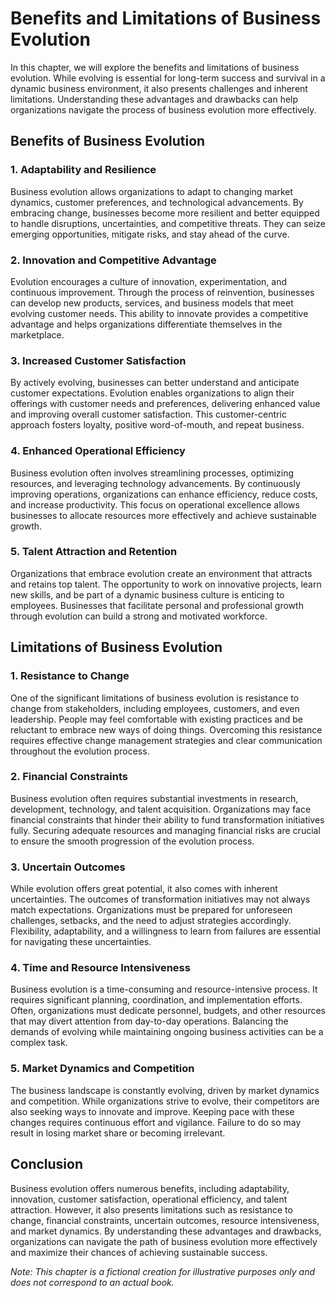 Benefits and Limitations of Business Evolution
=========================================================

In this chapter, we will explore the benefits and limitations of business evolution. While evolving is essential for long-term success and survival in a dynamic business environment, it also presents challenges and inherent limitations. Understanding these advantages and drawbacks can help organizations navigate the process of business evolution more effectively.

Benefits of Business Evolution
------------------------------

### 1. Adaptability and Resilience

Business evolution allows organizations to adapt to changing market dynamics, customer preferences, and technological advancements. By embracing change, businesses become more resilient and better equipped to handle disruptions, uncertainties, and competitive threats. They can seize emerging opportunities, mitigate risks, and stay ahead of the curve.

### 2. Innovation and Competitive Advantage

Evolution encourages a culture of innovation, experimentation, and continuous improvement. Through the process of reinvention, businesses can develop new products, services, and business models that meet evolving customer needs. This ability to innovate provides a competitive advantage and helps organizations differentiate themselves in the marketplace.

### 3. Increased Customer Satisfaction

By actively evolving, businesses can better understand and anticipate customer expectations. Evolution enables organizations to align their offerings with customer needs and preferences, delivering enhanced value and improving overall customer satisfaction. This customer-centric approach fosters loyalty, positive word-of-mouth, and repeat business.

### 4. Enhanced Operational Efficiency

Business evolution often involves streamlining processes, optimizing resources, and leveraging technology advancements. By continuously improving operations, organizations can enhance efficiency, reduce costs, and increase productivity. This focus on operational excellence allows businesses to allocate resources more effectively and achieve sustainable growth.

### 5. Talent Attraction and Retention

Organizations that embrace evolution create an environment that attracts and retains top talent. The opportunity to work on innovative projects, learn new skills, and be part of a dynamic business culture is enticing to employees. Businesses that facilitate personal and professional growth through evolution can build a strong and motivated workforce.

Limitations of Business Evolution
---------------------------------

### 1. Resistance to Change

One of the significant limitations of business evolution is resistance to change from stakeholders, including employees, customers, and even leadership. People may feel comfortable with existing practices and be reluctant to embrace new ways of doing things. Overcoming this resistance requires effective change management strategies and clear communication throughout the evolution process.

### 2. Financial Constraints

Business evolution often requires substantial investments in research, development, technology, and talent acquisition. Organizations may face financial constraints that hinder their ability to fund transformation initiatives fully. Securing adequate resources and managing financial risks are crucial to ensure the smooth progression of the evolution process.

### 3. Uncertain Outcomes

While evolution offers great potential, it also comes with inherent uncertainties. The outcomes of transformation initiatives may not always match expectations. Organizations must be prepared for unforeseen challenges, setbacks, and the need to adjust strategies accordingly. Flexibility, adaptability, and a willingness to learn from failures are essential for navigating these uncertainties.

### 4. Time and Resource Intensiveness

Business evolution is a time-consuming and resource-intensive process. It requires significant planning, coordination, and implementation efforts. Often, organizations must dedicate personnel, budgets, and other resources that may divert attention from day-to-day operations. Balancing the demands of evolving while maintaining ongoing business activities can be a complex task.

### 5. Market Dynamics and Competition

The business landscape is constantly evolving, driven by market dynamics and competition. While organizations strive to evolve, their competitors are also seeking ways to innovate and improve. Keeping pace with these changes requires continuous effort and vigilance. Failure to do so may result in losing market share or becoming irrelevant.

Conclusion
----------

Business evolution offers numerous benefits, including adaptability, innovation, customer satisfaction, operational efficiency, and talent attraction. However, it also presents limitations such as resistance to change, financial constraints, uncertain outcomes, resource intensiveness, and market dynamics. By understanding these advantages and drawbacks, organizations can navigate the path of business evolution more effectively and maximize their chances of achieving sustainable success.

*Note: This chapter is a fictional creation for illustrative purposes only and does not correspond to an actual book.*

